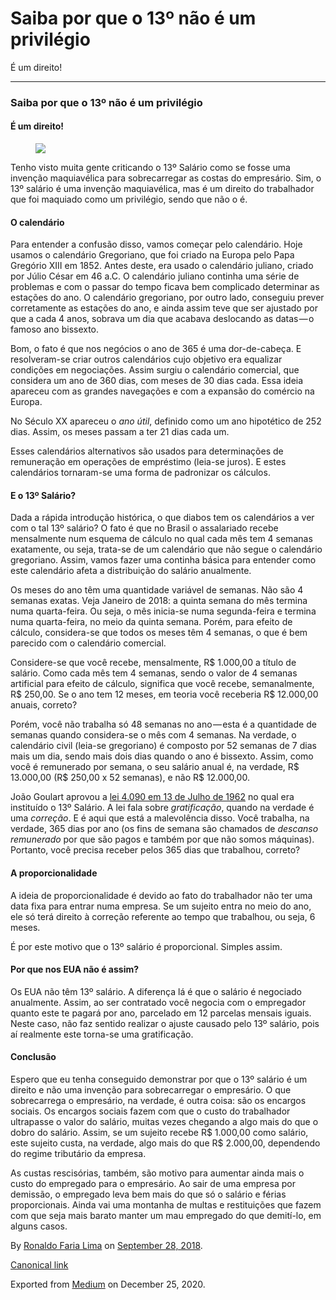 Saiba por que o 13º não é um privilégio
=======================================

É um direito!

------------------------------------------------------------------------

### Saiba por que o 13º não é um privilégio

#### É um direito!

<figure>
<img src="https://cdn-images-1.medium.com/max/800/1*AhTOH0FQ4Onr3AatJQhxgA.png" class="graf-image" />
</figure>Tenho visto muita gente criticando o 13º Salário como se fosse
uma invenção maquiavélica para sobrecarregar as costas do empresário.
Sim, o 13º salário é uma invenção maquiavélica, mas é um direito do
trabalhador que foi maquiado como um privilégio, sendo que não o é.

#### O calendário

Para entender a confusão disso, vamos começar pelo calendário. Hoje
usamos o calendário Gregoriano, que foi criado na Europa pelo Papa
Gregório XIII em 1852. Antes deste, era usado o calendário juliano,
criado por Júlio César em 46 a.C. O calendário juliano continha uma
série de problemas e com o passar do tempo ficava bem complicado
determinar as estações do ano. O calendário gregoriano, por outro lado,
conseguiu prever corretamente as estações do ano, e ainda assim teve que
ser ajustado por que a cada 4 anos, sobrava um dia que acabava
deslocando as datas — o famoso ano bissexto.

Bom, o fato é que nos negócios o ano de 365 é uma dor-de-cabeça. E
resolveram-se criar outros calendários cujo objetivo era equalizar
condições em negociações. Assim surgiu o calendário comercial, que
considera um ano de 360 dias, com meses de 30 dias cada. Essa ideia
apareceu com as grandes navegações e com a expansão do comércio na
Europa.

No Século XX apareceu o *ano útil*, definido como um ano hipotético de
252 dias. Assim, os meses passam a ter 21 dias cada um.

Esses calendários alternativos são usados para determinações de
remuneração em operações de empréstimo (leia-se juros). E estes
calendários tornaram-se uma forma de padronizar os cálculos.

#### E o 13º Salário?

Dada a rápida introdução histórica, o que diabos tem os calendários a
ver com o tal 13º salário? O fato é que no Brasil o assalariado recebe
mensalmente num esquema de cálculo no qual cada mês tem 4 semanas
exatamente, ou seja, trata-se de um calendário que não segue o
calendário gregoriano. Assim, vamos fazer uma continha básica para
entender como este calendário afeta a distribuição do salário
anualmente.

Os meses do ano têm uma quantidade variável de semanas. Não são 4
semanas exatas. Veja Janeiro de 2018: a quinta semana do mês termina
numa quarta-feira. Ou seja, o mês inicia-se numa segunda-feira e termina
numa quarta-feira, no meio da quinta semana. Porém, para efeito de
cálculo, considera-se que todos os meses têm 4 semanas, o que é bem
parecido com o calendário comercial.

Considere-se que você recebe, mensalmente, R$ 1.000,00 a título de
salário. Como cada mês tem 4 semanas, sendo o valor de 4 semanas
artificial para efeito de cálculo, significa que você recebe,
semanalmente, R$ 250,00. Se o ano tem 12 meses, em teoria você receberia
R$ 12.000,00 anuais, correto?

Porém, você não trabalha só 48 semanas no ano — esta é a quantidade de
semanas quando considera-se o mês com 4 semanas. Na verdade, o
calendário civil (leia-se gregoriano) é composto por 52 semanas de 7
dias mais um dia, sendo mais dois dias quando o ano é bissexto. Assim,
como você é remunerado por semana, o seu salário anual é, na verdade, R$
13.000,00 (R$ 250,00 x 52 semanas), e não R$ 12.000,00.

João Goulart aprovou a
<a href="http://www.planalto.gov.br/ccivil_03/leis/L4090.htm" class="markup--anchor markup--p-anchor">lei 4.090 em 13 de Julho de 1962</a>
no qual era instituído o 13º Salário. A lei fala sobre *gratificação*,
quando na verdade é uma *correção*. E é aqui que está a malevolência
disso. Você trabalha, na verdade, 365 dias por ano (os fins de semana
são chamados de *descanso remunerado* por que são pagos e também por que
não somos máquinas). Portanto, você precisa receber pelos 365 dias que
trabalhou, correto?

#### A proporcionalidade

A ideia de proporcionalidade é devido ao fato do trabalhador não ter uma
data fixa para entrar numa empresa. Se um sujeito entra no meio do ano,
ele só terá direito à correção referente ao tempo que trabalhou, ou
seja, 6 meses.

É por este motivo que o 13º salário é proporcional. Simples assim.

#### Por que nos EUA não é assim?

Os EUA não têm 13º salário. A diferença lá é que o salário é negociado
anualmente. Assim, ao ser contratado você negocia com o empregador
quanto este te pagará por ano, parcelado em 12 parcelas mensais iguais.
Neste caso, não faz sentido realizar o ajuste causado pelo 13º salário,
pois aí realmente este torna-se uma gratificação.

#### Conclusão

Espero que eu tenha conseguido demonstrar por que o 13º salário é um
direito e não uma invenção para sobrecarregar o empresário. O que
sobrecarrega o empresário, na verdade, é outra coisa: são os encargos
sociais. Os encargos sociais fazem com que o custo do trabalhador
ultrapasse o valor do salário, muitas vezes chegando a algo mais do que
o dobro do salário. Assim, se um sujeito recebe R$ 1.000,00 como
salário, este sujeito custa, na verdade, algo mais do que R$ 2.000,00,
dependendo do regime tributário da empresa.

As custas rescisórias, também, são motivo para aumentar ainda mais o
custo do empregado para o empresário. Ao sair de uma empresa por
demissão, o empregado leva bem mais do que só o salário e férias
proporcionais. Ainda vai uma montanha de multas e restituições que fazem
com que seja mais barato manter um mau empregado do que demití-lo, em
alguns casos.

By
<a href="https://medium.com/@ronaldolima" class="p-author h-card">Ronaldo Faria Lima</a>
on [September 28, 2018](https://medium.com/p/3059f0fc25bd).

<a href="https://medium.com/@ronaldolima/saiba-por-que-o-13%C2%BA-n%C3%A3o-%C3%A9-um-privil%C3%A9gio-3059f0fc25bd" class="p-canonical">Canonical link</a>

Exported from [Medium](https://medium.com) on December 25, 2020.
